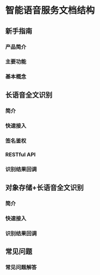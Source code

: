 
# 智能语音服务文档结构

## 新手指南

### 产品简介 

### 主要功能

### 基本概念

## 长语音全文识别

### 简介

### 快速接入

### 签名鉴权

### RESTful API

### 识别结果回调

## 对象存储+长语音全文识别

### 简介

### 快速接入

### 识别结果回调

## 常见问题

### 常见问题解答


